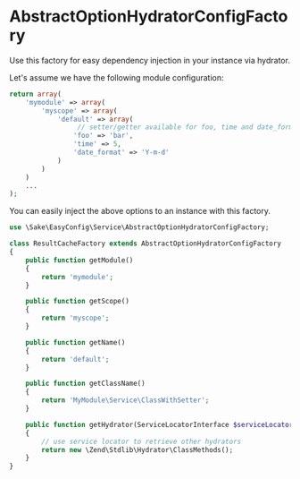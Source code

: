 # AbstractOptionHydratorConfigFactory
Use this factory for easy dependency injection in your instance via hydrator.

Let's assume we have the following module configuration:

```php
return array(
    'mymodule' => array(
        'myscope' => array(
            'default' => array(
                 // setter/getter available for foo, time and date_format
                'foo' => 'bar',
                'time' => 5,
                'date_format' => 'Y-m-d'
            )
        )
    )
    ...
);
```

You can easily inject the above options to an instance with this factory.

```php
use \Sake\EasyConfig\Service\AbstractOptionHydratorConfigFactory;

class ResultCacheFactory extends AbstractOptionHydratorConfigFactory
{
    public function getModule()
    {
        return 'mymodule';
    }

    public function getScope()
    {
        return 'myscope';
    }

    public function getName()
    {
        return 'default';
    }

    public function getClassName()
    {
        return 'MyModule\Service\ClassWithSetter';
    }

    public function getHydrator(ServiceLocatorInterface $serviceLocator)
    {
        // use service locator to retrieve other hydrators
        return new \Zend\Stdlib\Hydrator\ClassMethods();
    }
}
```
